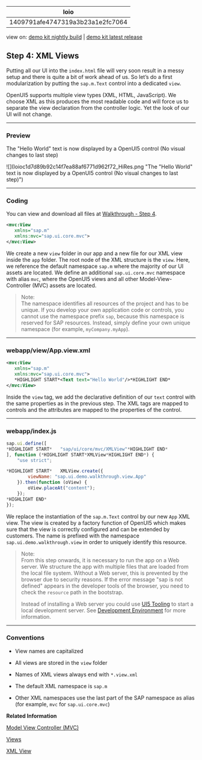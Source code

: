 <!-- loio1409791afe4747319a3b23a1e2fc7064 -->

| loio |
| -----|
| 1409791afe4747319a3b23a1e2fc7064 |

<div id="loio">

view on: [demo kit nightly build](https://openui5nightly.hana.ondemand.com/#/topic/1409791afe4747319a3b23a1e2fc7064) | [demo kit latest release](https://openui5.hana.ondemand.com/#/topic/1409791afe4747319a3b23a1e2fc7064)</div>

## Step 4: XML Views

Putting all our UI into the `index.html` file will very soon result in a messy setup and there is quite a bit of work ahead of us. So let’s do a first modularization by putting the `sap.m.Text` control into a dedicated `view`.

OpenUI5 supports multiple view types \(XML, HTML, JavaScript\). We choose XML as this produces the most readable code and will force us to separate the view declaration from the controller logic. Yet the look of our UI will not change.

***

### Preview

   
  
<a name="loio1409791afe4747319a3b23a1e2fc7064__fig_r1j_pst_mr"/>The "Hello World" text is now displayed by a OpenUI5 control \(No visual changes to last step\)

 ![](loioc1d7d89b92c14f7ea88af6771d962f72_HiRes.png "The "Hello World" text is now displayed by a OpenUI5 control (No
					visual changes to last step)") 

***

### Coding

You can view and download all files at [Walkthrough - Step 4](https://openui5.hana.ondemand.com/explored.html#/sample/sap.m.tutorial.walkthrough.04/preview).

``` xml
<mvc:View
   xmlns="sap.m"
   xmlns:mvc="sap.ui.core.mvc">
</mvc:View>
```

We create a new `view` folder in our app and a new file for our XML view inside the `app` folder. The root node of the XML structure is the `view`. Here, we reference the default namespace `sap.m` where the majority of our UI assets are located. We define an additional `sap.ui.core.mvc` namespace with alias `mvc`, where the OpenUI5 views and all other Model-View-Controller \(MVC\) assets are located.

> Note:  
> The namespace identifies all resources of the project and has to be unique. If you develop your own application code or controls, you cannot use the namespace prefix `sap`, because this namespace is reserved for SAP resources. Instead, simply define your own unique namespace \(for example, `myCompany.myApp`\).

***

### webapp/view/App.view.xml

``` xml
<mvc:View
   xmlns="sap.m"
   xmlns:mvc="sap.ui.core.mvc">
   *HIGHLIGHT START*<Text text="Hello World"/>*HIGHLIGHT END*
</mvc:View>

```

Inside the `view` tag, we add the declarative definition of our `text` control with the same properties as in the previous step. The XML tags are mapped to controls and the attributes are mapped to the properties of the control.

***

<a name="loio1409791afe4747319a3b23a1e2fc7064__section_nlq_g1w_xfb"/>

### webapp/index.js

``` js
sap.ui.define([
*HIGHLIGHT START*	"sap/ui/core/mvc/XMLView"*HIGHLIGHT END*
], function (*HIGHLIGHT START*XMLView*HIGHLIGHT END*) {
	"use strict";

*HIGHLIGHT START*	XMLView.create({
		viewName: "sap.ui.demo.walkthrough.view.App"
	}).then(function (oView) {
		oView.placeAt("content");
	});
*HIGHLIGHT END*
});

```

We replace the instantiation of the `sap.m.Text` control by our new `App` XML view. The view is created by a factory function of OpenUI5 which makes sure that the view is correctly configured and can be extended by customers. The name is prefixed with the namespace `sap.ui.demo.walkthrough.view` in order to uniquely identify this resource.

> Note:  
> From this step onwards, it is necessary to run the app on a Web server. We structure the app with multiple files that are loaded from the local file system. Without a Web server, this is prevented by the browser due to security reasons. If the error message "sap is not defined" appears in the developer tools of the browser, you need to check the `resource` path in the bootstrap.
> 
> Instead of installing a Web server you could use [UI5 Tooling](https://sap.github.io/ui5-tooling/) to start a local development server. See [Development Environment](Development_Environment_7bb04e0.md) for more information.

***

### Conventions

-   View names are capitalized

-   All views are stored in the `view` folder

-   Names of XML views always end with `*.view.xml`

-   The default XML namespace is `sap.m`

-   Other XML namespaces use the last part of the SAP namespace as alias \(for example, `mvc` for `sap.ui.core.mvc`\)


**Related Information**  


[Model View Controller \(MVC\)](Model_View_Controller_(MVC)_91f2334.md)

[Views](Views_91f27e3.md)

[XML View](XML_View_91f2928.md)

